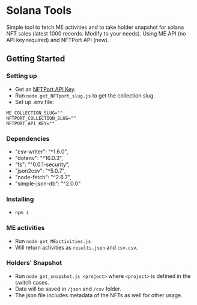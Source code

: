 # Solana Tools

Simple tool to fetch ME activities and to take holder snapshot for solana NFT sales (latest 1000 records. Modify to your needs).
Using ME API (no API key required) and NFTPort API (new).

## Getting Started

### Setting up

* Get an [NFTPort API Key](https://dashboard.nftport.xyz/).
* Run `node get_NFTport_slug.js` to get the collection slug.
* Set up .env file:
```
ME_COLLECTION_SLUG=""
NFTPORT_COLLECTION_SLUG=""
NFTPORT_API_KEY=""
```

### Dependencies

* "csv-writer": "^1.6.0",
* "dotenv": "^16.0.3",
* "fs": "^0.0.1-security",
* "json2csv": "^5.0.7",
* "node-fetch": "^2.6.7",
* "simple-json-db": "^2.0.0"

### Installing

* `npm i`

### ME activities

* Run `node get_MEactivities.js`
* Will return activities as `results.json` and `csv.csv`.

### Holders' Snapshot

* Run `node get_snapshot.js <project>` where `<project>` is defined in the switch cases.
* Data will be saved in `/json` and `/csv` folder.
* The json file includes metadata of the NFTs as well for other usage.